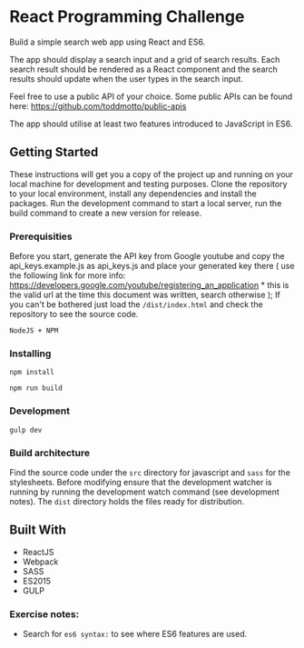 # React Programming Challenge

Build a simple search web app using React and ES6. 

The app should display a search input and a grid of search results. Each search result should be rendered as a React component and the search results should update when the user types in the search input.

Feel free to use a public API of your choice. Some public APIs can be found here: https://github.com/toddmotto/public-apis

The app should utilise at least two features introduced to JavaScript in ES6.

## Getting Started

These instructions will get you a copy of the project up and running on your local machine for development and testing purposes.
Clone the repository to your local environment, install any dependencies and install the packages. Run the development command to start a local server, run the build command to create a new version for release.

### Prerequisities

Before you start, generate the API key from Google youtube and copy the api_keys.example.js as api_keys.js and place your generated key there ( use the following link for more info: https://developers.google.com/youtube/registering_an_application * this is the valid url at the time this document was written, search otherwise ); If you can't be bothered just load the `/dist/index.html` and check the repository to see the source code.


```
NodeJS + NPM
```

### Installing

```
npm install
```

```
npm run build
```

### Development

```
gulp dev
```	

### Build architecture

Find the source code under the `src` directory for javascript and `sass` for the stylesheets. Before modifying ensure that the development watcher is running by running the development watch command (see development notes). The `dist` directory holds the files ready for distribution.

## Built With

* ReactJS
* Webpack
* SASS
* ES2015
* GULP

### Exercise notes:

- Search for `es6 syntax:` to see where ES6 features are used.


